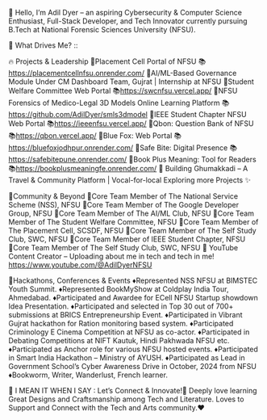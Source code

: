 👋 Hello, I’m Adil Dyer – an aspiring Cybersecurity & Computer Science Enthusiast, Full-Stack Developer, and Tech Innovator currently pursuing B.Tech at National Forensic Sciences University (NFSU).

🚀 What Drives Me? :: 

🔥 Projects & Leadership
🎯Placement Cell Portal of NFSU
📚https://placementcellnfsu.onrender.com/
🎯AI/ML-Based Governance Module Under CM Dashboard Team, Gujrat | Internship at NFSU
🎯Student Welfare Committee Web Portal
📚https://swcnfsu.vercel.app/
🎯NFSU Forensics of Medico-Legal 3D Models Online Learning Platform
📚https://github.com/AdilDyer/smls3dmodel
🎯IEEE Student Chapter NFSU Web Portal
📚https://ieeenfsu.vercel.app/
🎯Qbon: Question Bank of NFSU
📚https://qbon.vercel.app/
🎯Blue Fox: Web Portal
📚https://bluefoxjodhpur.onrender.com/
🎯Safe Bite: Digital Presence
📚https://safebitepune.onrender.com/
🎯Book Plus Meaning: Tool for Readers
📚https://bookplusmeaningfe.onrender.com/
🎯 Building Ghumakkadi – A Travel & Community Platform | Vocal-for-local
Exploring more Projects ✨

🌟Community & Beyond
🔹Core Team Member of The National Service Scheme (NSS), NFSU
🔹Core Team Member of The Google Developer Group, NFSU
🔹Core Team Member of The AI/ML Club, NFSU
🔹Core Team Member of The Student Welfare Committee, NFSU
🔹Core Team Member of The Placement Cell, SCSDF, NFSU
🔹Core Team Member of The Self Study Club, SWC, NFSU
🔹Core Team Member of IEEE Student Chapter, NFSU
🔹Core Team Member of The Self Study Club, SWC, NFSU
🔹 YouTube Content Creator – Uploading about me in tech and tech in me!
https://www.youtube.com/@AdilDyerNFSU

🎤Hackathons, Conferences & Events
♦️Represented NSS NFSU at BIMSTEC Youth Summit.
♦️Represented BookMyShow at Coldplay India Tour, Ahmedabad.
♦️Participated and Awardee for ECell NFSU Startup showdown Idea Presentation.
♦️Participated and selected in Top 30 out of 700+ submissions at BRICS Entrepreneurship Event.
♦️Participated in Vibrant Gujrat hackathon for Ration monitoring based system.
♦️Participated Criminology E Cinema Competition at NFSU as co-actor.
♦️Participated in Debating Competitions at NIFT Kautuk, Hindi Pakhwada NFSU etc.
♦️Participated as Anchor role for various NFSU hosted events.
♦️Participated in Smart India Hackathon – Ministry of AYUSH.
♦️Participated as Lead in Government School’s Cyber Awareness Drive in October, 2024 from NFSU
♦️Bookworm, Writer, Wanderlust, French learner.

📩 I MEAN IT WHEN I SAY : Let’s Connect & Innovate!🚀
Deeply love learning Great Designs and Craftsmanship among Tech and Literature.
Loves to Support and Connect with the Tech and Arts community.❤️
